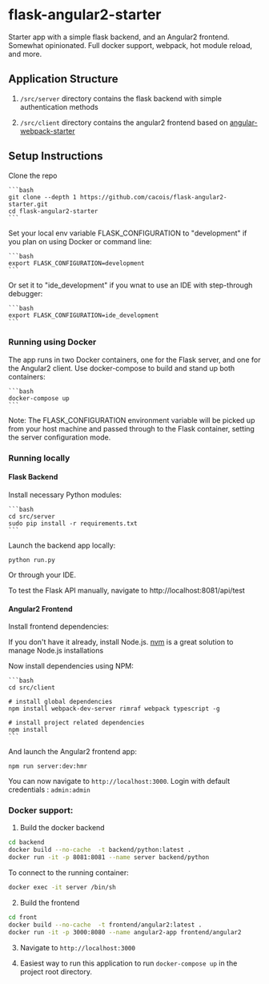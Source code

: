 # flask-angular2-starter

Starter app with a simple flask backend, and an Angular2 frontend. Somewhat opinionated. Full docker support, webpack, hot module reload, and more.

## Application Structure

1.  `/src/server` directory contains the flask backend with simple authentication methods

2.  `/src/client` directory contains the angular2 frontend based on  [angular-webpack-starter](https://github.com/AngularClass/angular2-webpack-starter)

## Setup Instructions

Clone the repo

    ```bash
    git clone --depth 1 https://github.com/cacois/flask-angular2-starter.git
    cd flask-angular2-starter
    ```

Set your local env variable FLASK_CONFIGURATION to "development" if you plan on using Docker or command line:

    ```bash
    export FLASK_CONFIGURATION=development
    ```

Or set it to "ide_development" if you wnat to use an IDE with step-through debugger:

    ```bash
    export FLASK_CONFIGURATION=ide_development
    ```

### Running using Docker

The app runs in two Docker containers, one for the Flask server, and one for the Angular2 client. Use docker-compose to build and stand up both containers:

    ```bash
    docker-compose up
    ```

Note: The FLASK_CONFIGURATION environment variable will be picked up from your host machine and passed through to the Flask container, setting the server configuration mode.

### Running locally

#### Flask Backend

Install necessary Python modules:

    ```bash
    cd src/server
    sudo pip install -r requirements.txt
    ```

Launch the backend app locally:

    python run.py

Or through your IDE.

To test the Flask API manually, navigate to http://localhost:8081/api/test

#### Angular2 Frontend

Install frontend dependencies:

If you don't have it already, install Node.js. [nvm](https://github.com/creationix/nvm) is a great solution to manage Node.js installations

Now install dependencies using NPM:    

    ```bash
    cd src/client

    # install global dependencies
    npm install webpack-dev-server rimraf webpack typescript -g

    # install project related dependencies
    npm install
    ```

And launch the Angular2 frontend app:

    npm run server:dev:hmr


You can now navigate to `http://localhost:3000`. Login with default credentials : `admin:admin`

### Docker support:

1. Build the docker backend

  ```bash
  cd backend
  docker build --no-cache  -t backend/python:latest .
  docker run -it -p 8081:8081 --name server backend/python
  ```
  To connect to the running container:
  ```bash
  docker exec -it server /bin/sh
  ```
2. Build the frontend

  ```bash
  cd front
  docker build --no-cache  -t frontend/angular2:latest .
  docker run -it -p 3000:8080 --name angular2-app frontend/angular2
  ```

3. Navigate to `http://localhost:3000`  

4. Easiest way to run this application to run `docker-compose up` in the project root directory.
